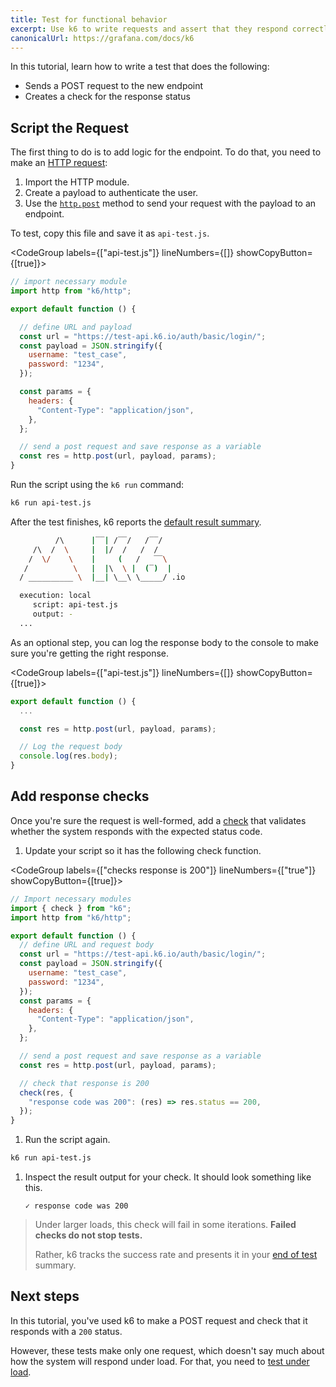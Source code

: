 ```yaml
---
title: Test for functional behavior
excerpt: Use k6 to write requests and assert that they respond correctly
canonicalUrl: https://grafana.com/docs/k6
---
```


In this tutorial, learn how to write a test that does the following:
- Sends a POST request to the new endpoint 
- Creates a check for the response status

## Script the Request

The first thing to do is to add logic for the endpoint.
To do that, you need to make an [HTTP request](/using-k6/http-requests):
1. Import the HTTP module.
2. Create a payload to authenticate the user.
3. Use the [`http.post`](/javascript-api/k6-http/post/) method to send your request with the payload to an endpoint.

To test, copy this file and save it as `api-test.js`.

<CodeGroup labels={["api-test.js"]} lineNumbers={[]} showCopyButton={[true]}>

```javascript
// import necessary module
import http from "k6/http";

export default function () {

  // define URL and payload
  const url = "https://test-api.k6.io/auth/basic/login/";
  const payload = JSON.stringify({
    username: "test_case",
    password: "1234",
  });

  const params = {
    headers: {
      "Content-Type": "application/json",
    },
  };

  // send a post request and save response as a variable
  const res = http.post(url, payload, params);
}
``` 

</CodeGroup>

Run the script using the `k6 run` command:

```bash
k6 run api-test.js
```

After the test finishes, k6 reports the [default result summary](/results-output/end-of-test/#the-default-summary).

```bash
          /\      |‾‾| /‾‾/   /‾‾/   
     /\  /  \     |  |/  /   /  /    
    /  \/    \    |     (   /   ‾‾\  
   /          \   |  |\  \ |  (‾)  | 
  / __________ \  |__| \__\ \_____/ .io

  execution: local
     script: api-test.js
     output: -
  ...
```

As an optional step, you can log the response body to the console to make sure you're getting the right response.

<CodeGroup labels={["api-test.js"]} lineNumbers={[]} showCopyButton={[true]}>

```javascript
export default function () {
  ...

  const res = http.post(url, payload, params);

  // Log the request body
  console.log(res.body);
}
```

</CodeGroup>

## Add response checks

Once you're sure the request is well-formed, add a [check](/using-k6/checks) that validates whether the system responds with the expected status code.

1. Update your script so it has the following check function.

  <CodeGroup labels={["checks response is 200"]} lineNumbers={["true"]} showCopyButton={[true]}>

  ```javascript
  // Import necessary modules
  import { check } from "k6";
  import http from "k6/http";
  
  export default function () {
    // define URL and request body
    const url = "https://test-api.k6.io/auth/basic/login/";
    const payload = JSON.stringify({
      username: "test_case",
      password: "1234",
    });
    const params = {
      headers: {
        "Content-Type": "application/json",
      },
    };
  
    // send a post request and save response as a variable
    const res = http.post(url, payload, params);
  
    // check that response is 200
    check(res, {
      "response code was 200": (res) => res.status == 200,
    });
  }
  ```
  
  </CodeGroup>

1. Run the script again.

  ```bash
  k6 run api-test.js
  ```

1. Inspect the result output for your check.
   It should look something like this.

   ```
   ✓ response code was 200
   ```
 

<Blockquote mod="note" title="">

Under larger loads, this check will fail in some iterations.
**Failed checks do not stop tests.**

Rather, k6 tracks the success rate and presents it in your [end of test](/results-output/end-of-test/) summary.

</Blockquote>

## Next steps

In this tutorial, you've used k6 to make a POST request and check that it responds with a `200` status.

However, these tests make only one request, which doesn't say much about how the system will respond under load.
For that, you need to [test under load](/examples/tutorials/get-started-with-k6/test-for-performance/).
